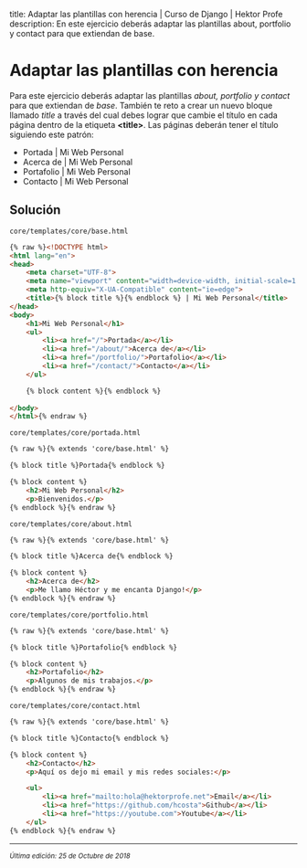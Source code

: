 title: Adaptar las plantillas con herencia | Curso de Django | Hektor Profe
description: En este ejercicio deberás adaptar las plantillas about, portfolio y contact para que extiendan de base.

<style>
.admonition.note > .superfences-tabs > label:hover, .headerlink{ color: #018dc5 !important; }
.admonition.note { box-shadow: none; margin: 0; padding: 0; border-left: 0; border-radius: 0; font-size: 105%; }
.admonition.note label{ font-size: 91%; }
.admonition.note > .admonition-title { display: none; }
</style>

# Adaptar las plantillas con herencia

Para este ejercicio deberás adaptar las plantillas *about, portfolio y contact* para que extiendan de *base*. También te reto a crear un nuevo bloque llamado *title* a través del cual debes lograr que cambie el título en cada página dentro de la etiqueta **&#60;title&#62;**. Las páginas deberán tener el título siguiendo este patrón:

* Portada | Mi Web Personal
* Acerca de | Mi Web Personal
* Portafolio | Mi Web Personal
* Contacto | Mi Web Personal

## Solución

`core/templates/core/base.html`

```html
{% raw %}<!DOCTYPE html>
<html lang="en">
<head>
    <meta charset="UTF-8">
    <meta name="viewport" content="width=device-width, initial-scale=1.0">
    <meta http-equiv="X-UA-Compatible" content="ie=edge">
    <title>{% block title %}{% endblock %} | Mi Web Personal</title>
</head>
<body>
    <h1>Mi Web Personal</h1>
    <ul>
        <li><a href="/">Portada</a></li>
        <li><a href="/about/">Acerca de</a></li>
        <li><a href="/portfolio/">Portafolio</a></li>
        <li><a href="/contact/">Contacto</a></li>
    </ul>

    {% block content %}{% endblock %}
    
</body>
</html>{% endraw %}
```

`core/templates/core/portada.html`

```html 
{% raw %}{% extends 'core/base.html' %}

{% block title %}Portada{% endblock %}

{% block content %}
    <h2>Mi Web Personal</h2>
    <p>Bienvenidos.</p>
{% endblock %}{% endraw %}
``` 

`core/templates/core/about.html`

```html 
{% raw %}{% extends 'core/base.html' %}

{% block title %}Acerca de{% endblock %}

{% block content %}
    <h2>Acerca de</h2>
    <p>Me llamo Héctor y me encanta Django!</p>
{% endblock %}{% endraw %}
```

`core/templates/core/portfolio.html`

```html
{% raw %}{% extends 'core/base.html' %}

{% block title %}Portafolio{% endblock %}

{% block content %}
    <h2>Portafolio</h2>
    <p>Algunos de mis trabajos.</p>
{% endblock %}{% endraw %}
```

`core/templates/core/contact.html`

```html
{% raw %}{% extends 'core/base.html' %}

{% block title %}Contacto{% endblock %}

{% block content %}
    <h2>Contacto</h2>
    <p>Aquí os dejo mi email y mis redes sociales:</p>

    <ul>
        <li><a href="mailto:hola@hektorprofe.net">Email</a></li>
        <li><a href="https://github.com/hcosta">Github</a></li>
        <li><a href="https://youtube.com">Youtube</a></li>
    </ul>
{% endblock %}{% endraw %}
```

___
<small class="edited"><i>Última edición: 25 de Octubre de 2018</i></small>